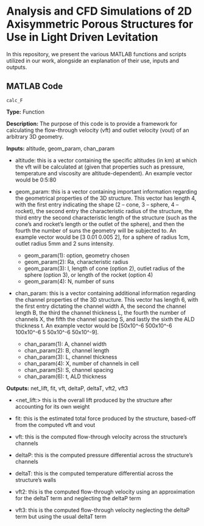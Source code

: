 # Analysis and CFD Simulations of 2D Axisymmetric Porous Structures for Use in Light Driven Levitation

In this repository, we present the various MATLAB functions and scripts utilized in our work, alongside an explanation of their use, inputs and outputs.

## MATLAB Code

```
calc_F
```

**Type:** Function

**Description:** The purpose of this code is to provide a framework for calculating the flow-through velocity (vft) and outlet velocity (vout) of an arbitrary 3D geometry.

**Inputs:** altitude, geom_param, chan_param

* altitude: this is a vector containing the specific altitudes (in km) at which the vft will be calculated at (given that properties such as pressure, temperature and viscosity are altitude-dependent). An example vector would be 0:5:80 

* geom_param: this is a vector containing important information regarding the geometrical properties of the 3D structure. This vector has length 4, with the first entry indicating the shape (2 – cone, 3 – sphere, 4 – rocket), the second entry the characteristic radius of the structure, the third entry the second characteristic length of the structure (such as the cone’s and rocket’s length or the outlet of the sphere), and then the fourth the number of suns the geometry will be subjected to. An example vector would be [3 0.01 0.005 2], for a sphere of radius 1cm, outlet radius 5mm and 2 suns intensity.
  * geom_param(1): option, geometry chosen
  * geom_param(2): Ra, characteristic radius
  * geom_param(3): l, length of cone (option 2), outlet radius of the sphere (option 3), or length of the rocket (option 4)
  * geom_param(4): N, number of suns

* chan_param: this is a vector containing additional information regarding the channel properties of the 3D structure. This vector has length 6, with the first entry dictating the channel width A, the second the channel length B, the third the channel thickness L, the fourth the number of channels X, the fifth the channel spacing S, and lastly the sixth the ALD thickness t. An example vector would be [50x10^-6 500x10^-6 100x10^-6 5 50x10^-6 50x10^-9]. 
  * chan_param(1): A, channel width
  * chan_param(2): B, channel length
  * chan_param(3): L, channel thickness
  * chan_param(4): X, number of channels in cell
  * chan_param(5): S, channel spacing
  * chan_param(6): t, ALD thickness

**Outputs:** net_lift, fit, vft, deltaP, deltaT, vft2, vft3

* <net_lift:> this is the overall lift produced by the structure after accounting for its own weight

* fit: this is the estimated total force produced by the structure, based-off from the computed vft and vout

* vft: this is the computed flow-through velocity across the structure’s channels

* deltaP: this is the computed pressure differential across the structure’s channels

* deltaT: this is the computed temperature differential across the structure’s walls

* vft2: this is the computed flow-through velocity using an approximation for the deltaT term and neglecting the deltaP term

* vft3: this is the computed flow-through velocity neglecting the deltaP term but using the usual deltaT term






